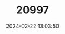 ---
title: "20997"
category: "Stygobromus montanus"
draft: false
date: 2024-02-22 13:03:50
languages:
  English: ["Mountain Cave Amphipod"]
---
